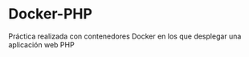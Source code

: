# Docker-PHP
Práctica realizada con contenedores Docker en los que desplegar una aplicación web PHP
